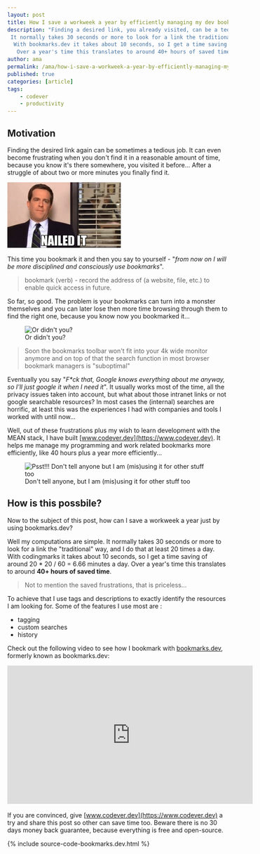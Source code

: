 ```yaml
---
layout: post
title: How I save a workweek a year by efficiently managing my dev bookmarks
description: "Finding a desired link, you already visited, can be a tedious job and sometimes even frustrating.
 It normally takes 30 seconds or more to look for a link the traditional way, and I do that at least 20 times a day.
  With bookmarks.dev it takes about 10 seconds, so I get a time saving of around 20 * 20 / 60 = 6.66 minutes a day.
   Over a year's time this translates to around 40+ hours of saved time."
author: ama
permalink: /ama/how-i-save-a-workweek-a-year-by-efficiently-managing-my-dev-bookmarks
published: true
categories: [article]
tags:
    - codever
    - productivity
---
```

## Motivation
Finding the desired link again can be sometimes a tedious job. It can even become frustrating
when you don't find it in a reasonable amount of time, because you know it's there somewhere, you visited it before... After a struggle of about
two or more minutes you finally find it.

 ![Nailed it](/images/posts/2019-02-10-saving-time-with-codingmarks/nailed-it.gif)

This time you bookmark it  and then you say to yourself - "_from now on I will be
more disciplined and consciously use bookmarks_".

> bookmark (verb) - record the address of (a website, file, etc.) to enable quick access in future.

So far, so good. The problem is your bookmarks can turn into a monster themselves and you can later lose then more time browsing through them
to find the right one, because you know now you bookmarked it...

<figure>
  <img src="{{site.url}}/images/posts/2019-02-10-saving-time-with-codingmarks/or-didnt-i.gif" alt="Or didn't you?"/>
  <figcaption>Or didn't you?</figcaption>
</figure>

<!--more-->

> Soon the bookmarks toolbar won't fit into your 4k wide monitor anymore and on top of that the search function in most browser bookmark managers is "suboptimal"

Eventually you say "_F*ck that, Google knows everything about me anyway, so I'll just google it when I need it_". It usually works
most of the time, all the privacy issues taken into account, but what about those intranet links or not google searchable resources?
 In most cases the (internal) searches are horrific, at least this was the experiences I had with companies and tools I worked with until now...

Well, out of these frustrations plus my wish to learn development with the MEAN stack, I have built [www.codever.dev](https://www.codever.dev). It helps me
manage my programming and work related bookmarks more efficiently, like 40 hours plus a year more efficiently...

<figure>
  <img src="{{site.url}}/images/posts/2019-02-10-saving-time-with-codingmarks/psst.gif" alt="Psst!!! Don't tell anyone but I am (mis)using it for other stuff too"/>
  <figcaption>Don't tell anyone, but I am (mis)using it for other stuff too</figcaption>
</figure>

## How is this possbile?
Now to the subject of this post, how can I save a workweek a year just by using bookmarks.dev?

Well my computations are simple. It normally takes 30 seconds or more to look for a link the "traditional" way, and I do that
at least 20 times a day. With codingmarks it takes about 10 seconds, so I get a time saving of around 20 * 20 / 60 = 6.66 minutes a day.
Over a year's time this translates to around __40+ hours of saved time__.

> Not to mention the saved frustrations, that is priceless...

To achieve that I use tags and descriptions to exactly identify the resources I am looking for. Some of the features I use
most are :
  * tagging
  * custom searches
  * history

Check out the following video to see how I bookmark with [bookmarks.dev](https://www.codever.dev), formerly known as bookmarks.dev:

<iframe width="560" height="315" src="https://www.youtube.com/embed/f9GpTtFVD9Q" frameborder="0" allow="accelerometer; autoplay; encrypted-media; gyroscope; picture-in-picture" allowfullscreen></iframe>


If you are convinced, give [www.codever.dev](https://www.codever.dev) a try and share this post so other can save time too.
 <span class="highlight-yellow">Beware there is no 30 days money back guarantee, because everything is free and open-source.</span>

  {% include source-code-bookmarks.dev.html %}

